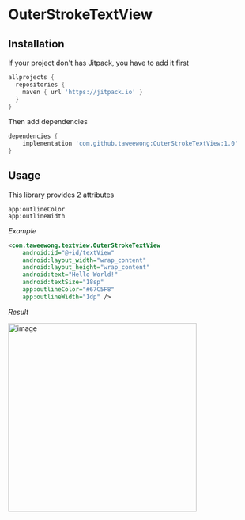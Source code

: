 # OuterStrokeTextView

## Installation

If your project don't has Jitpack, you have to add it first

```gradle
allprojects {
  repositories {
    maven { url 'https://jitpack.io' }
  }
}
```

Then add dependencies

```gradle
dependencies {
	implementation 'com.github.taweewong:OuterStrokeTextView:1.0'
}
```

## Usage

This library provides 2 attributes

```
app:outlineColor
app:outlineWidth
```

*Example*
```xml
<com.taweewong.textview.OuterStrokeTextView
    android:id="@+id/textView"
    android:layout_width="wrap_content"
    android:layout_height="wrap_content"
    android:text="Hello World!"
    android:textSize="18sp"
    app:outlineColor="#67C5F8"
    app:outlineWidth="1dp" />
```

*Result*

<img width="381" alt="image" src="https://user-images.githubusercontent.com/15921410/112095704-8d4c2180-8bcf-11eb-96ab-0fc036099ed0.png">
